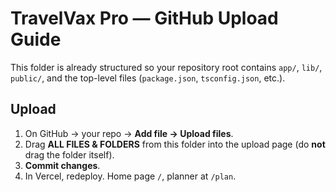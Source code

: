 # TravelVax Pro — GitHub Upload Guide

This folder is already structured so your repository root contains `app/`, `lib/`, `public/`, and the top-level files (`package.json`, `tsconfig.json`, etc.).

## Upload
1) On GitHub → your repo → **Add file → Upload files**.
2) Drag **ALL FILES & FOLDERS** from this folder into the upload page (do **not** drag the folder itself).
3) **Commit changes**.
4) In Vercel, redeploy. Home page `/`, planner at `/plan`.

